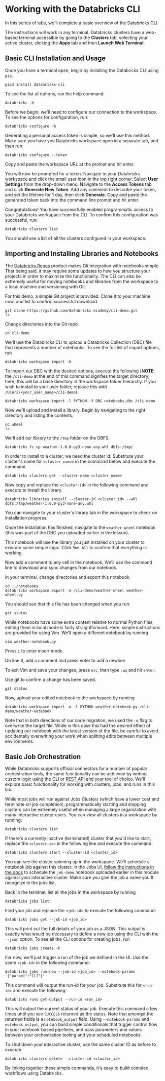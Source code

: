 # Working with the Databricks CLI

In this series of labs, we'll complete a basic overview of the Databricks CLI.

The instructions will work in any terminal. Databricks clusters have a web-based terminal accessible by going to the **Clusters** tab, selecting your active cluster, clicking the **Apps** tab and then **Launch Web Terminal**.

## Basic CLI Installation and Usage

Once you have a terminal open, begin by installing the Databricks CLI using `pip`.

```
pip3 install databricks-cli
```

To see the list of options, run the help command.

```
databricks -h
```

Before we begin, we'll need to configure our connection to the workspace. To see the options for configuration, run:

```
databricks configure -h
```

Generating a personal access token is simple, so we'll use this method. Make sure you have you Databricks workspace open in a separate tab, and then run: 

```
databricks configure --token
```

Copy and paste the workspace URL at the prompt and hit enter.

You will now be prompted for a token. Navigate to your Databricks workspace and click the small user icon in the top right corner. Select **User Settings** from the drop-down menu. Navigate to the **Access Tokens** tab and click **Generate New Token**. Add any comment to describe your token, and set the lifetime for 1 day, then click **Generate**. Copy and paste the generated token back into the command line prompt and hit enter.

Congratulations! You have successfully enabled programmatic access to your Databricks workspace from the CLI. To confirm this configuration was successful, run:

```
databricks clusters list
```

You should see a list of all the clusters configured in your workspace.

## Importing and Installing Libraries and Notebooks

The [Databricks Repos](https://docs.databricks.com/repos.html) product makes Git integration with notebooks simple. That being said, it may require some updates to how you structure your projects in order to maximize the functionality. The CLI can also be extremely useful for moving notebooks and libraries from the workspace to a local machine and versioning with Git.

For this demo, a simple Git project is provided. Clone it to your machine now, and list to confirm successful download.

```
git clone https://github.com/databricks-academy/cli-demo.git
ls
```

Change directories into the Git repo.

```
cd cli-demo
```

We'll use the Databricks CLI to upload a Databricks Collection (DBC) file that represents a number of notebooks. To see the full list of import options, run

```
databricks workspace import -h
```

To import our DBC with the desired options, execute the following (**NOTE**: the `/cli-demo` at the end of this command signifies the target directory; here, this will be a base directory in the workspace folder hierarchy. If you wish to install to your user folder, replace this with `/Users/<your_user_name>/cli-demo`).

```
databricks workspace import -l PYTHON -f DBC notebooks.dbc /cli-demo
```

Now we'll upload and install a library. Begin by navigating to the right directory and listing the contents.

```
cd wheel
ls
```

We'll add our library to the `/tmp` folder on the DBFS.

```
databricks fs cp weather-1.0.0-py3-none-any.whl dbfs:/tmp/
```

In order to install to a cluster, we need the cluster id. Substitute your cluster's name for `<cluster_name>` in the command below and execute the command.

```
databricks clusters get --cluster-name <cluster_name>
```

Now copy and replace the `<cluster-id>` in the following command and execute to install the library.

```
databricks libraries install --cluster-id <cluster_id> --whl dbfs:/tmp/weather-1.0.0-py3-none-any.whl
```

You can navigate to your cluster's library tab in the workspace to check on installation progress. 

Once the installation has finished, navigate to the `weather-wheel` notebook (this was part of the DBC you uploaded earlier in the lesson).

This notebook will use the library you just installed on your cluster to execute some simple logic. Click `Run All` to confirm that everything is working.

Now add a comment to any cell in the notebook. We'll use the command line to download and sync changes from our notebook.

In your terminal, change directories and export this notebook.

```
cd ../notebooks
databricks workspace export -o /cli-demo/weather-wheel weather-wheel.py
```

You should see that this file has been changed when you run:

```
git status
```

While notebooks have some extra content relative to normal Python files, editing them in local mode is fairly straightforward. Here, simple instructions are provided for using Vim. We'll open a different notebook by running

```
vim weather-notebook.py
```

Press `i` to enter insert mode.

On line 3, add a comment and press enter to add a newline.

To exit Vim and save your changes, press `esc`, then type `:wq` and hit `enter`.

Use git to confirm a change has been saved.

```
git status
```

Now, upload your edited notebook to the workspace by running

```
databricks workspace import -o -l PYTHON weather-notebook.py /cli-demo/weather-notebook
```

Note that in both directions of our code migration, we used the `-o` flag to overwrite the target file. While in this case this had the desired effect of updating our notebook with the latest version of the file, be careful to avoid accidentally overwriting your work when splitting edits between multiple environments.

## Basic Job Orchestration

While Databricks supports official connectors for a number of popular orchestration tools, the same functionality can be achieved by writing custom logic using the CLI or [REST API](https://docs.databricks.com/dev-tools/api/latest/index.html) and your tool of choice. We'll explore basic functionality for working with clusters, jobs, and runs in this lab.

While most jobs will run against Jobs Clusters (which have a lower cost and terminate on job completion), programmatically starting and stopping clusters can be extremely useful when managing a large organization with many interactive cluster users. You can view all clusters in a workspace by running:

```
databricks clusters list
```

If there's a currently inactive (terminated) cluster that you'd like to start, replace the `<cluster-id>` in the following line and execute the command.

```
databricks clusters start --cluster-id <cluster_id>
```

You can see the cluster spinning up in the workspace. We'll schedule a notebook job against this cluster. In the Jobs UI, [follow the instructions in the docs](https://docs.databricks.com/jobs.html#create-a-job) to schedule the `job-demo` notebook uploaded earlier in this module against your interactive cluster. Make sure you give the job a name you'll recognize in the jobs list.

Back in the terminal, list all the jobs in the workspace by running

```
databricks jobs list
```

Find your job and replace the `<job-id>` to execute the following command:

```
databricks jobs get --job-id <job_id>
```

This will print out the full details of your job as a JSON. This output is exactly what would be necessary to define a new job using the CLI with the `--json` option. To see all the CLI options for creating jobs, run

```
databricks jobs create -h
```

For now, we'll just trigger a run of the job we defined in the UI. Use the same `<job-id>` in the following command:

```
databricks jobs run-now --job-id <job_id> --notebook-params '{"param1":"CLI"}'
```

This command will output the run-id for your job. Substitute this for `<run-id>` and execute the following:

```
databricks runs get-output --run-id <run_id>
```

This will output the current status of your job. Execute this command a few times until you see `SUCCESS` returned as the status. Note that amongst the returned fields is a `notebook_output` field. Using `--notebook-params` and `notebook_output`, you can build simple conditionals that trigger control flow in your notebook-based pipelines, and pass parameters and values between your orchestration tooling and your scheduled notebooks.

To shut down your interactive cluster, use the same cluster ID as before to execute:

```
databricks clusters delete --cluster-id <cluster_id>
```

By linking together these simple commands, it's easy to build complex workflows using Databricks.